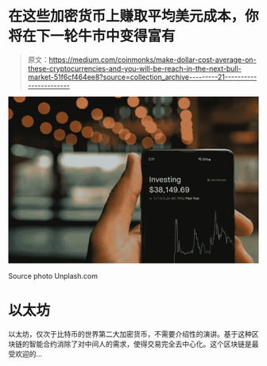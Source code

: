 # 在这些加密货币上赚取平均美元成本，你将在下一轮牛市中变得富有

> 原文：<https://medium.com/coinmonks/make-dollar-cost-average-on-these-cryptocurrencies-and-you-will-be-reach-in-the-next-bull-market-51f6cf464ee8?source=collection_archive---------21----------------------->

![](img/2cb190920e732eee49ae1936f9be3a74.png)

Source photo Unplash.com

# 以太坊

以太坊，仅次于比特币的世界第二大加密货币，不需要介绍性的演讲。基于这种区块链的智能合约消除了对中间人的需求，使得交易完全去中心化。这个区块链是最受欢迎的…